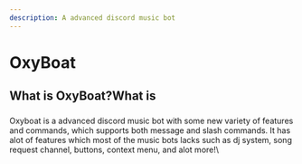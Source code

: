 ```yaml
---
description: A advanced discord music bot
---
```


# OxyBoat

## What is OxyBoat?What is

###

Oxyboat is a advanced discord music bot with some new variety of features and commands, which supports both message and slash commands. It has alot of features which most of the music bots lacks such as dj system, song request channel, buttons, context menu, and alot more!\
